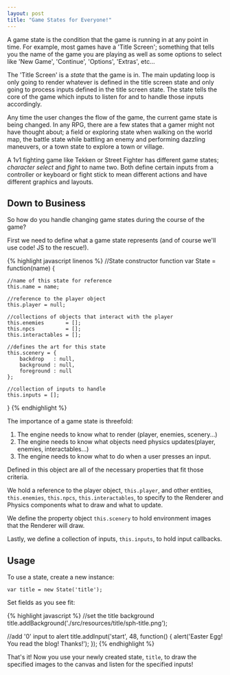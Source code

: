 ```yaml
---
layout: post
title: "Game States for Everyone!"
---
```


A game state is the condition that the game is running in at any point in time. For example, most games have a 'Title Screen'; something that tells you the name of the game you are playing as well as some options to select like 'New Game', 'Continue', 'Options', 'Extras', etc...

The 'Title Screen' is a *state* that the game is in. The main updating loop is only going to render whatever is defined in the title screen state and only going to process inputs defined in the title screen state. The state tells the core of the game which inputs to listen for and to handle those inputs accordingly.

Any time the user changes the flow of the game, the current game state is being changed. In any RPG, there are a few states that a gamer might not have thought about; a field or exploring state when walking on the world map, the battle state while battling an enemy and performing dazzling maneuvers, or a town state to explore a town or village.

A 1v1 fighting game like Tekken or Street Fighter has different game states; *character select* and *fight* to name two. Both define certain inputs from a controller or keyboard or fight stick to mean different actions and have different graphics and layouts. 

Down to Business
----------------

So how do you handle changing game states during the course of the game?

First we need to define what a game state represents (and of course we'll use code! JS to the rescue!).

{% highlight javascript linenos %}
//State constructor function
var State = function(name) {

    //name of this state for reference
    this.name = name;

    //reference to the player object
    this.player = null;

    //collections of objects that interact with the player
    this.enemies       = [];
    this.npcs          = [];
    this.interactables = [];

    //defines the art for this state
    this.scenery = {
        backdrop   : null,
        background : null,
        foreground : null
    };

    //collection of inputs to handle
    this.inputs = [];
}
{% endhighlight %}

The importance of a game state is threefold: 

1. The engine needs to know what to render (player, enemies, scenery...)
2. The engine needs to know what objects need physics updates(player, enemies, interactables...)
3. The engine needs to know what to do when a user presses an input. 

Defined in this object are all of the necessary properties that fit those criteria. 

We hold a reference to the player object, `this.player`, and other entities, `this.enemies`, `this.npcs`, `this.interactables`, to specify to the Renderer and Physics components what to draw and what to update.

We define the property object `this.scenery` to hold environment images that the Renderer will draw.

Lastly, we define a collection of inputs, `this.inputs`, to hold input callbacks.

Usage
-----

To use a state, create a new instance:

`var title = new State('title');`

Set fields as you see fit:

{% highlight javascript %}
//set the title background
title.addBackground('./src/resources/title/sph-title.png');

//add '0' input to alert
title.addInput('start', 48, function() {
    alert('Easter Egg! You read the blog! Thanks!');
});
{% endhighlight %}

That's it! Now you use your newly created state, `title`, to draw the specified images to the canvas and listen for the specified inputs!